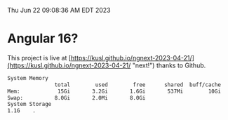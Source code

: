 Thu Jun 22 09:08:36 AM EDT 2023

# Angular 16?


This project is live at [https://kusl.github.io/ngnext-2023-04-21/](https://kusl.github.io/ngnext-2023-04-21/ "next!") thanks to Github.

```bash
System Memory
               total        used        free      shared  buff/cache   available
Mem:            15Gi       3.2Gi       1.6Gi       537Mi        10Gi        11Gi
Swap:          8.0Gi       2.0Mi       8.0Gi
System Storage
1.1G	.
